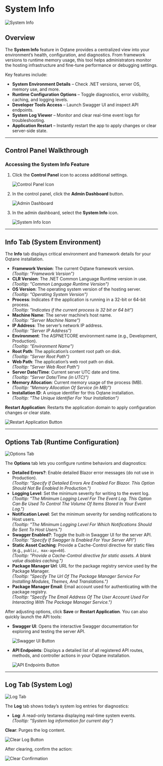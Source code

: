 # System Info

![System Info](./assets/system-info.png)

## Overview

The **System Info** feature in Oqtane provides a centralized view into your environment’s health, configuration, and diagnostics. From framework versions to runtime memory usage, this tool helps administrators monitor the hosting infrastructure and fine-tune performance or debugging settings.

Key features include:

- **System Environment Details** – Check .NET versions, server OS, memory use, and more.
- **Runtime Configuration Options** – Toggle diagnostics, error visibility, caching, and logging levels.
- **Developer Tools Access** – Launch Swagger UI and inspect API endpoints.
- **System Log Viewer** – Monitor and clear real-time event logs for troubleshooting.
- **Application Restart** – Instantly restart the app to apply changes or clear server-side state.

---

## Control Panel Walkthrough

### Accessing the System Info Feature

1. Click the **Control Panel** icon to access additional settings.

   ![Control Panel Icon](./assets/control-panel-button.png)

2. In the control panel, click the **Admin Dashboard** button.

   ![Admin Dashboard](./assets/control-panel-admin-dashboard-button.png)

3. In the admin dashboard, select the **System Info** icon.

   ![System Info Icon](./assets/admin-dashboard-system-info.png)

---

## Info Tab (System Environment)

The **Info** tab displays critical environment and framework details for your Oqtane installation.

- **Framework Version**: The current Oqtane framework version.  
  *(Tooltip: "Framework Version")*
- **CLR Version**: The .NET Common Language Runtime version in use.  
  *(Tooltip: "Common Language Runtime Version")*
- **OS Version**: The operating system version of the hosting server.  
  *(Tooltip: "Operating System Version")*
- **Process**: Indicates if the application is running in a 32-bit or 64-bit process.  
  *(Tooltip: "Indicates if the current process is 32 bit or 64 bit")*
- **Machine Name**: The server machine’s host name.  
  *(Tooltip: "Server Machine Name")*
- **IP Address**: The server’s network IP address.  
  *(Tooltip: "Server IP Address")*
- **Environment**: The ASPNETCORE environment name (e.g., Development, Production).  
  *(Tooltip: "Environment Name")*
- **Root Path**: The application’s content root path on disk.  
  *(Tooltip: "Server Root Path")*
- **Web Path**: The application’s web root path on disk.  
  *(Tooltip: "Server Web Root Path")*
- **Server Date/Time**: Current server UTC date and time.  
  *(Tooltip: "Server Date/Time (in UTC)")*
- **Memory Allocation**: Current memory usage of the process (MB).  
  *(Tooltip: "Memory Allocation Of Service (in MB)")*
- **Installation ID**: A unique identifier for this Oqtane installation.  
  *(Tooltip: "The Unique Identifier For Your Installation")*

**Restart Application**: Restarts the application domain to apply configuration changes or clear state.

![Restart Application Button](./assets/system-info-restart-application-button.png)

---

## Options Tab (Runtime Configuration)

![Options Tab](./assets/system-info-options.png)

The **Options** tab lets you configure runtime behaviors and diagnostics:

- **Detailed Errors?**: Enable detailed Blazor error messages (do not use in Production).  
  *(Tooltip: "Specify If Detailed Errors Are Enabled For Blazor. This Option Should Not Be Enabled In Production.")*
- **Logging Level**: Set the minimum severity for writing to the event log.  
  *(Tooltip: "The Minimum Logging Level For The Event Log. This Option Can Be Used To Control The Volume Of Items Stored In Your Event Log.")*
- **Notification Level**: Set the minimum severity for sending notifications to Host users.  
  *(Tooltip: "The Minimum Logging Level For Which Notifications Should Be Sent To Host Users.")*
- **Swagger Enabled?**: Toggle the built-in Swagger UI for the server API.  
  *(Tooltip: "Specify If Swagger Is Enabled For Your Server API")*
- **Static Asset Caching**: Provide a Cache-Control directive for static files (e.g., `public, max-age=60`).  
  *(Tooltip: "Provide a Cache-Control directive for static assets. A blank value disables caching.")*
- **Package Manager Url**: URL for the package registry service used by the Package Manager.  
  *(Tooltip: "Specify The Url Of The Package Manager Service For Installing Modules, Themes, And Translations.")*
- **Package Manager Email**: Email account used for authenticating with the package registry.  
  *(Tooltip: "Specify The Email Address Of The User Account Used For Interacting With The Package Manager Service.")*

After adjusting options, click **Save** or **Restart Application**. You can also quickly launch the API tools:

- **Swagger UI**: Opens the interactive Swagger documentation for exploring and testing the server API.

  ![Swagger UI Button](./assets/system-info-options-access-swagger-api-button.png)

- **API Endpoints**: Displays a detailed list of all registered API routes, methods, and controller actions in your Oqtane installation.

  ![API Endpoints Button](./assets/system-info-options-api-endpoints-button.png)

---

## Log Tab (System Log)

![Log Tab](./assets/system-info-log.png)

The **Log** tab shows today’s system log entries for diagnostics:

- **Log**: A read-only textarea displaying real-time system events.  
  *(Tooltip: "System log information for current day")*

**Clear**: Purges the log content.

![Clear Log Button](./assets/system-info-log-clear-button.png)

After clearing, confirm the action:

![Clear Confirmation](./assets/system-info-log-clear-confirmation-message.png)
